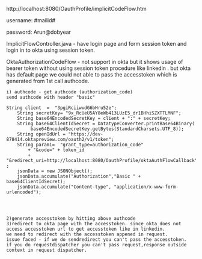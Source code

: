 http://localhost:8080/OauthProfile/implicitCodeFlow.htm

username: #mailid#

password: Arun@dobyear

ImplicitFlowController.java - have login page and form session token and login in to okta using session token.

OktaAuthorizationCodeFlow - not support in okta but it shows usage of bearer token without using session token procedure
like linkedin . but okta has default page we could not able to pass the accesstoken which is generated from 1st call authcode.

    i) authcode - get authcode (authorization_code)
    send authcode with header "basic" 

    String client  =  "3pgiRciiwvdG6bHru52e";
        String secretKey= "9x_RcUeU5AY8eWb413LUzE5_dr1BHhiSZXTTLMNF";
        String base64EncodedSecretKey = client + ":" + secretKey;
        String base64ClientIdSecret = DatatypeConverter.printBase64Binary(
             base64EncodedSecretKey.getBytes(StandardCharsets.UTF_8));
        String openIdUrl = "https://dev-878414.oktapreview.com/oauth2/v1/token";
        String param1=	"grant_type=authorization_code"
            + "&code=" + token_id 
            + "&redirect_uri=http://localhost:8080/OauthProfile/oktaAuthFlowCallback" ;
        jsonData = new JSONObject();
        jsonData.accumulate("Authorization","Basic " + base64ClientIdSecret);
        jsonData.accumulate("Content-type", "application/x-www-form-urlencoded");




    2)generate accesstoken by hitting above authcode 
    3)redirect to okta page with the accesstoken. since okta does not access accesstoken url to get accesstoken like in linkedin.
    we need to redirect with the accesstoken appened in request.
    issue faced - if we do sendredirect you can't pass the accesstoken.
    if you do requestdispatcher you can't pass request,response outside context in request dispatcher. 
